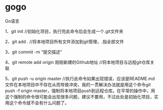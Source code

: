 # gogo
Go语言


1、git init //初始化项目，执行完此命令后会生成一个.git文件夹

2、git add . //将本地项目所有文件添加到git管理，.指全部文件

3、git commit -m “提交描述"

4、git remote add origin 刚刚新建的Github地址 //将本地项目与远程git仓库关联

5、git push -u origin master //执行此命令如果出现错误，应该是README.md文件在本地项目中不存在从而导致冲突，我的一贯解决办法就是用这个命令git push -f origin master，强制将本地项目push到远程仓库。在平常的操作中，用这个强制的命令很可能会出现很多问题，建议不要用，不过此处是初始化项目，实用这个命令就不会有什么问题了。 